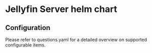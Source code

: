 # Jellyfin Server helm chart

## Configuration

Please refer to questions.yaml for a detailed overview on supported configurable items.
